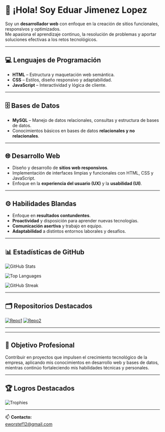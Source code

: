 # 👋 ¡Hola! Soy Eduar Jimenez Lopez

Soy un **desarrollador web** con enfoque en la creación de sitios funcionales, responsivos y optimizados.  
Me apasiona el aprendizaje continuo, la resolución de problemas y aportar soluciones efectivas a los retos tecnológicos.

---

## 💻 Lenguajes de Programación
- **HTML** – Estructura y maquetación web semántica.  
- **CSS** – Estilos, diseño responsivo y adaptabilidad.  
- **JavaScript** – Interactividad y lógica de cliente.  

---

## 🗄️ Bases de Datos
- **MySQL** – Manejo de datos relacionales, consultas y estructura de bases de datos.  
- Conocimientos básicos en bases de datos **relacionales y no relacionales**.  

---

## 🌐 Desarrollo Web
- Diseño y desarrollo de **sitios web responsivos**.  
- Implementación de interfaces limpias y funcionales con HTML, CSS y JavaScript.  
- Enfoque en la **experiencia del usuario (UX)** y la **usabilidad (UI)**.  

---

## ⚙️ Habilidades Blandas
- Enfoque en **resultados contundentes**.  
- **Proactividad** y disposición para aprender nuevas tecnologías.  
- **Comunicación asertiva** y trabajo en equipo.  
- **Adaptabilidad** a distintos entornos laborales y desafíos.  

---

## 📊 Estadísticas de GitHub

![GitHub Stats](https://github-readme-stats.vercel.app/api?username=EduarJIM&show_icons=true&theme=tokyonight&count_private=true&include_all_commits=true)

![Top Languages](https://github-readme-stats.vercel.app/api/top-langs/?username=EduarJIM&layout=compact&theme=tokyonight)

![GitHub Streak](https://github-readme-streak-stats.herokuapp.com/?user=EduarJIM&theme=tokyonight)

---

## 🗂️ Repositorios Destacados

[![Repo1](https://github-readme-stats.vercel.app/api/pin/?username=EduarJIM&repo=nombre-del-repo1&theme=tokyonight)](https://github.com/tu-usuario/nombre-del-repo1)
[![Repo2](https://github-readme-stats.vercel.app/api/pin/?username=EduarJIM&repo=nombre-del-repo2&theme=tokyonight)](https://github.com/tu-usuario/nombre-del-repo2)

---






---



## 🚀 Objetivo Profesional
Contribuir en proyectos que impulsen el crecimiento tecnológico de la empresa, aplicando mis conocimientos en desarrollo web y bases de datos, mientras continúo fortaleciendo mis habilidades técnicas y personales.


---

## 🏆 Logros Destacados

![Trophies](https://github-profile-trophy.vercel.app/?username=EduarJIM&theme=tokyonight&margin-w=15&no-frame=true)

---

📫 **Contacto:**  
eworstef12@gmail.com

